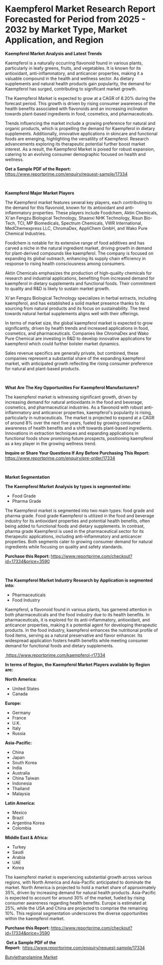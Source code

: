 <p><h1>Kaempferol Market Research Report Forecasted for Period from 2025 -  2032 by Market Type, Market Application, and Region</h1></p><p><strong>Kaempferol Market Analysis and Latest Trends</strong></p>
<p><p>Kaempferol is a naturally occurring flavonoid found in various plants, particularly in leafy greens, fruits, and vegetables. It is known for its antioxidant, anti-inflammatory, and anticancer properties, making it a valuable compound in the health and wellness sector. As dietary supplements and natural health products gain popularity, the demand for Kaempferol has surged, contributing to significant market growth.</p><p>The Kaempferol Market is expected to grow at a CAGR of 8.20% during the forecast period. This growth is driven by rising consumer awareness of the health benefits associated with flavonoids and an increasing inclination towards plant-based ingredients in food, cosmetics, and pharmaceuticals. </p><p>Trends influencing the market include a growing preference for natural and organic products, which is propelling the demand for Kaempferol in dietary supplements. Additionally, innovative applications in skincare and functional foods are emerging, highlighting the versatility of Kaempferol. Research advancements exploring its therapeutic potential further boost market interest. As a result, the Kaempferol Market is poised for robust expansion, catering to an evolving consumer demographic focused on health and wellness.</p></p>
<p><strong>Get a Sample PDF of the Report:&nbsp;</strong> <a href="https://www.reportprime.com/enquiry/request-sample/17334?utm_campaign=2646&utm_medium=2&utm_source=Github&utm_content=ia&utm_term=18032025&utm_id=kaempferol">https://www.reportprime.com/enquiry/request-sample/17334</a></p>
<p>&nbsp;</p>
<p><strong>Kaempferol Major Market Players</strong></p>
<p><p>The Kaempferol market features several key players, each contributing to the demand for this flavonoid, known for its antioxidant and anti-inflammatory properties. These players include Foodchem, Aktin Chemicals, Xi'an Fengzu Biological Technology, Shaanxi NHK Technology, Risun Bio-Tech, TCI, MP Biomedicals, Spectrum Chemicals, VWR International, MedChemexpress LLC, ChromaDex, AppliChem GmbH, and Wako Pure Chemical Industries.</p><p>Foodchem is notable for its extensive range of food additives and has carved a niche in the natural ingredient market, driving growth in demand for plant-derived compounds like kaempferol. The company is focused on expanding its global outreach, enhancing its supply chain efficiency in response to rising health consciousness among consumers. </p><p>Aktin Chemicals emphasizes the production of high-quality chemicals for research and industrial applications, benefiting from increased demand for kaempferol in dietary supplements and functional foods. Their commitment to quality and R&D is likely to sustain market growth.</p><p>Xi'an Fengzu Biological Technology specializes in herbal extracts, including kaempferol, and has established a solid market presence thanks to its sourcing from natural products and its focus on sustainability. The trend towards natural herbal supplements aligns well with their offerings.</p><p>In terms of market size, the global kaempferol market is expected to grow significantly, driven by health trends and increased applications in food, cosmetics, and pharmaceuticals. Companies like ChromaDex and Wako Pure Chemical are investing in R&D to develop innovative applications for kaempferol which could further bolster market dynamics. </p><p>Sales revenue specifics are generally private, but combined, these companies represent a substantial share of the expanding kaempferol market, with anticipated growth reflecting the rising consumer preference for natural and plant-based products.</p></p>
<p>&nbsp;</p>
<p><strong>What Are The Key Opportunities For Kaempferol Manufacturers?</strong></p>
<p><p>The kaempferol market is witnessing significant growth, driven by increasing demand for natural antioxidants in the food and beverage, cosmetics, and pharmaceutical industries. As a flavonoid with robust anti-inflammatory and anticancer properties, kaempferol's popularity is rising, particularly in nutraceuticals. The market is projected to expand at a CAGR of around 8% over the next five years, fueled by growing consumer awareness of health benefits and a shift towards plant-based ingredients. Innovations in extraction techniques and expanding applications in functional foods show promising future prospects, positioning kaempferol as a key player in the growing wellness trend.</p></p>
<p><strong>Inquire or Share Your Questions If Any Before Purchasing This Report:</strong> <a href="https://www.reportprime.com/enquiry/pre-order/17334?utm_campaign=2646&utm_medium=2&utm_source=Github&utm_content=ia&utm_term=18032025&utm_id=kaempferol">https://www.reportprime.com/enquiry/pre-order/17334</a></p>
<p>&nbsp;</p>
<p><strong>Market Segmentation</strong></p>
<p><strong>The Kaempferol Market Analysis by types is segmented into:</strong></p>
<p><ul><li>Food Grade</li><li>Pharma Grade</li></ul></p>
<p><p>The Kaempferol market is segmented into two main types: food grade and pharma grade. Food grade Kaempferol is utilized in the food and beverage industry for its antioxidant properties and potential health benefits, often being added to functional foods and dietary supplements. In contrast, pharma grade Kaempferol is used in the pharmaceutical sector for its therapeutic applications, including anti-inflammatory and anticancer properties. Both segments cater to growing consumer demand for natural ingredients while focusing on quality and safety standards.</p></p>
<p><strong>Purchase this Report:&nbsp;</strong><a href="https://www.reportprime.com/checkout?id=17334&price=3590&utm_campaign=2646&utm_medium=2&utm_source=Github&utm_content=ia&utm_term=18032025&utm_id=kaempferol">https://www.reportprime.com/checkout?id=17334&price=3590</a></p>
<p>&nbsp;</p>
<p><strong>The Kaempferol Market Industry Research by Application is segmented into:</strong></p>
<p><ul><li>Pharmaceuticals</li><li>Food Industry</li></ul></p>
<p><p>Kaempferol, a flavonoid found in various plants, has garnered attention in both pharmaceuticals and the food industry due to its health benefits. In pharmaceuticals, it is explored for its anti-inflammatory, antioxidant, and anticancer properties, making it a potential agent for developing therapeutic products. In the food industry, kaempferol enhances the nutritional profile of food items, serving as a natural preservative and flavor enhancer. Its widespread application fosters health benefits while meeting consumer demand for functional foods and dietary supplements.</p></p>
<p><a href="https://www.reportprime.com/kaempferol-r17334?utm_campaign=2646&utm_medium=2&utm_source=Github&utm_content=ia&utm_term=18032025&utm_id=kaempferol">&nbsp;https://www.reportprime.com/kaempferol-r17334</a></p>
<p><strong>In terms of Region, the Kaempferol Market Players available by Region are:</strong></p>
<p>
    <p> <strong> North America: </strong>
        <ul>
            <li>United States</li>
            <li>Canada</li>
        </ul>
        </p> 
    <p> <strong> Europe: </strong>
        <ul>
            <li>Germany</li>
            <li>France</li>
            <li>U.K.</li>
            <li>Italy</li>
            <li>Russia</li>
        </ul>
        </p> 
    <p> <strong> Asia-Pacific: </strong>
        <ul>
            <li>China</li>
            <li>Japan</li>
            <li>South Korea</li>
            <li>India</li>
            <li>Australia</li>
            <li>China Taiwan</li>
            <li>Indonesia</li>
            <li>Thailand</li>
            <li>Malaysia</li>
        </ul>
        </p> 
    <p> <strong> Latin America: </strong>
        <ul>
            <li>Mexico</li>
            <li>Brazil</li>
            <li>Argentina Korea</li>
            <li>Colombia</li>
        </ul>
        </p> 
    <p> <strong> Middle East & Africa: </strong>
        <ul>
            <li>Turkey</li>
            <li>Saudi</li>
            <li>Arabia</li>
            <li>UAE</li>
            <li>Korea</li>
        </ul>
    </p>
    </p>
<p><p>The kaempferol market is experiencing substantial growth across various regions, with North America and Asia-Pacific anticipated to dominate the market. North America is projected to hold a market share of approximately 35%, driven by increasing demand for natural health products. Asia-Pacific is expected to account for around 30% of the market, fueled by rising consumer awareness regarding health benefits. Europe is estimated at 25%, while the USA and China are projected to comprise the remaining 10%. This regional segmentation underscores the diverse opportunities within the kaempferol market.</p></p>
<p><strong>Purchase this Report: </strong><a href="https://www.reportprime.com/checkout?id=17334&price=3590&utm_campaign=2646&utm_medium=2&utm_source=Github&utm_content=ia&utm_term=18032025&utm_id=kaempferol">https://www.reportprime.com/checkout?id=17334&price=3590</a></p>
<p>&nbsp;<strong>Get a Sample PDF of the Report:&nbsp;&nbsp;</strong><a href="https://www.reportprime.com/enquiry/request-sample/17334?utm_campaign=2646&utm_medium=2&utm_source=Github&utm_content=ia&utm_term=18032025&utm_id=kaempferol">https://www.reportprime.com/enquiry/request-sample/17334</a></p>
<p><strong></strong></p>
<p><p><a href="https://github.com/mayabungard8092/Market-Research-Report-List-1/blob/main/butylethanolamine-market.md?utm_campaign=2646&utm_medium=2&utm_source=Github&utm_content=ia&utm_term=18032025&utm_id=kaempferol">Butylethanolamine Market</a></p></p>